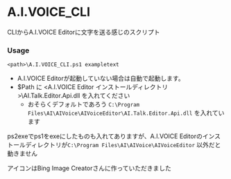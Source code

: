 # A.I.VOICE_CLI
CLIからA.I.VOICE Editorに文字を送る感じのスクリプト
### Usage
```
<path>\A.I.VOICE_CLI.ps1 exampletext
```
- A.I.VOICE Editorが起動していない場合は自動で起動します。
- $Path に <A.I.VOICE Editor インストールディレクトリ>\AI.Talk.Editor.Api.dll を入れてください
  - おそらくデフォルトであろう `C:\Program Files\AI\AIVoice\AIVoiceEditor\AI.Talk.Editor.Api.dll` を入れています

ps2exeでps1をexeにしたものも入れてありますが、A.I.VOICE Editorのインストールディレクトリが`C:\Program Files\AI\AIVoice\AIVoiceEditor` 以外だと動きません

アイコンはBing Image Creatorさんに作っていただきました
